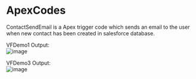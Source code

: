 # ApexCodes
ContactSendEmail is a Apex trigger code which sends an email to the user when new contact has been created in salesforce database.

VFDemo1 Output:<br>
![image](https://github.com/Chirag-ahir/ApexCodes/assets/72852725/9e8af99a-ff36-4a5a-8741-bef4f95815fe)

VFDemo3 Output:<br>
![image](https://github.com/Chirag-ahir/ApexCodes/assets/72852725/893bf359-9c0f-4cdf-92b5-ae259e8c84d3)

